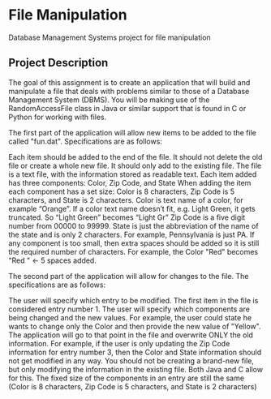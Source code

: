 # File Manipulation
Database Management Systems project for file manipulation

## Project Description

The goal of this assignment is to create an application that will build and
manipulate a file that deals with problems similar to those of a Database Management System (DBMS).
You will be making use of the RandomAccessFile class in Java or similar support that is found in C or
Python for working with files.

 

The first part of the application will allow new items to be added to the file called "fun.dat".
Specifications are as follows:

Each item should be added to the end of the file. It should not delete the old file or create a
whole new file.  It should only add to the existing file.
The file is a text file, with the information stored as readable text.
Each item added has three components: Color, Zip Code, and State
When adding the item each component has a set size: Color is 8 characters, Zip Code is 5 characters,
and State is 2 characters.
Color is text name of a color, for example “Orange”. If a color text name doesn’t fit, e.g.
Light Green, it gets truncated. So “Light Green” becomes “Light Gr”
Zip Code is a five digit number from 00000 to 99999.
State is just the abbreviation of the name of the state and is only 2 characters.
For example, Pennsylvania is just PA.
If any component is too small, then extra spaces should be added so it is still the required
 number of characters.  For example, the Color "Red" becomes "Red     " <- 5 spaces added.
 

The second part of the application will allow for changes to the file.  The specifications are as follows:

The user will specify which entry to be modified.  The first item in the file is considered entry number 1.
The user will specify which components are being changed and the new values.
For example, the user could state he wants to change only the Color and then provide the new value of "Yellow".
The application will go to that point in the file and overwrite ONLY the old information.
For example, if the user is only updating the Zip Code information for entry number 3,
then the Color and State information should not get modified in any way.
You should not be creating a brand-new file, but only modifying the information in the existing file.
Both Java and C allow for this.
The fixed size of the components in an entry are still the same (Color is 8 characters,
Zip Code is 5 characters, and State is 2 characters)
